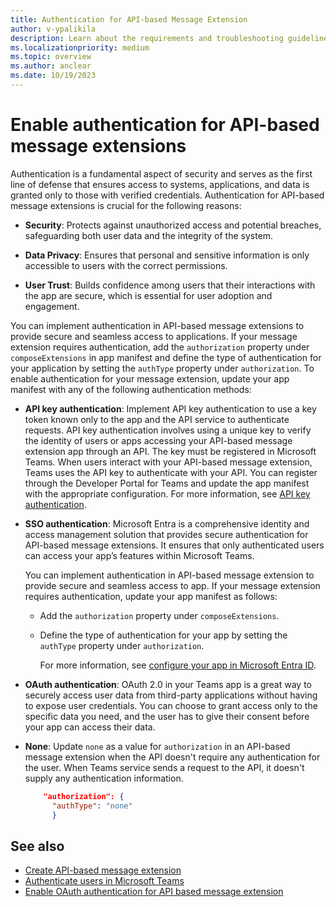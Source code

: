 ```yaml
---
title: Authentication for API-based Message Extension
author: v-ypalikila
description: Learn about the requirements and troubleshooting guidelines for an API-based message extension, authentication, register an API key, and schema mapping.
ms.localizationpriority: medium
ms.topic: overview
ms.author: anclear
ms.date: 10/19/2023
---
```


# Enable authentication for API-based message extensions

Authentication is a fundamental aspect of security and serves as the first line of defense that ensures access to systems, applications, and data is granted only to those with verified credentials. Authentication for API-based message extensions is crucial for the following reasons:

* **Security**: Protects against unauthorized access and potential breaches, safeguarding both user data and the integrity of the system.
* **Data Privacy**: Ensures that personal and sensitive information is only accessible to users with the correct permissions.

* **User Trust**: Builds confidence among users that their interactions with the app are secure, which is essential for user adoption and engagement.

You can implement authentication in API-based message extensions to provide secure and seamless access to applications. If your message extension requires authentication, add the `authorization` property under `composeExtensions` in app manifest and define the type of authentication for your application by setting the `authType` property under `authorization`. To enable authentication for your message extension, update your app manifest with any of the following authentication methods:

* **API key authentication**: Implement API key authentication to use a key token known only to the app and the API service to authenticate requests. API key authentication involves using a unique key to verify the identity of users or apps accessing your API-based message extension app through an API. The key must be registered in Microsoft Teams. When users interact with your API-based message extension, Teams uses the API key to authenticate with your API. You can register through the Developer Portal for Teams and update the app manifest with the appropriate configuration. For more information, see [API key authentication](api-based-secret-service-auth.md).

* **SSO authentication**: Microsoft Entra is a comprehensive identity and access management solution that provides secure authentication for API-based message extensions. It ensures that only authenticated users can access your app’s features within Microsoft Teams.

  You can implement authentication in API-based message extension to provide secure and seamless access to app. If your message extension requires authentication, update your app manifest as follows:

  * Add the `authorization` property under `composeExtensions`.
  * Define the type of authentication for your app by setting the `authType` property under `authorization`.

    For more information, see [configure your app in Microsoft Entra ID](api-based-microsoft-entra.md).

* **OAuth authentication**: OAuth 2.0 in your Teams app is a great way to securely access user data from third-party applications without having to expose user credentials. You can choose to grant access only to the specific data you need, and the user has to give their consent before your app can access their data.

* **None**: Update `none` as a value for `authorization` in an API-based message extension when the API doesn't require any authentication for the user. When Teams service sends a request to the API, it doesn't supply any authentication information.

    ```json
        "authorization": {
          "authType": "none"
          }
    ```

## See also

* [Create API-based message extension](create-api-message-extension.md)
* [Authenticate users in Microsoft Teams](../concepts/authentication/authentication.md)
* [Enable OAuth authentication for API based message extension](api-based-oauth.md)
